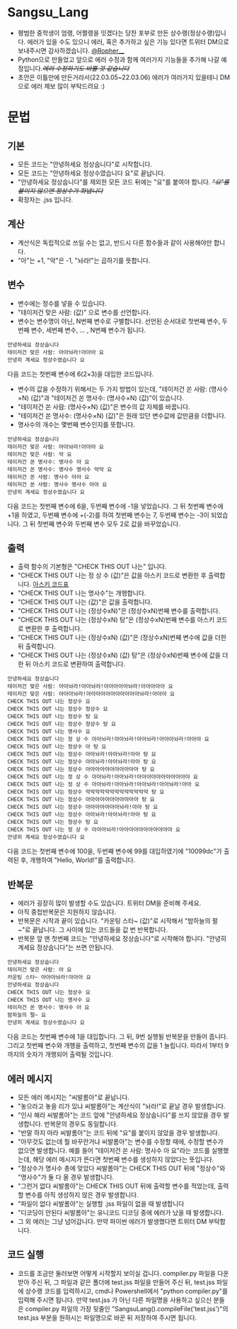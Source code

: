 # Sangsu_Lang
* 평범한 중학생이 엄랭, 어쩔랭을 잇겠다는 당찬 포부로 만든 상수랭(정상수랭)입니다. 에러가 있을 수도 있으니 에러, 혹은 추가하고 싶은 기능 있다면 트위터 DM으로 보내주시면 감사하겠습니다. [@Ropher__](https://twitter.com/Ropher__)
* Python으로 만들었고 앞으로 에러 수정과 함께 여러가지 기능들을 추가해 나갈 예정입니다.~~_에러 수정하기도 바쁠 것 같습니다_~~
* 초안은 이틀만에 만든거라서(22.03.05~22.03.06) 에러가 여러가지 있을테니 DM으로 에러 제보 많이 부탁드려요 :)

문법
=============

기본
-------------
* 모든 코드는 "안녕하세요 정상숩니다"로 시작합니다.
* 모든 코드는 "안녕하세요 정상수였습니다 요"로 끝납니다.
* "안녕하세요 정상숩니다"를 제외한 모든 코드 뒤에는 "요"를 붙여야 합니다. ~~_"요"를 붙이지 않으면 정상수가 화냅니다_~~
* 확장자는 .jss 입니다.

계산
-------------
* 계산식은 독립적으로 쓰일 수는 없고, 반드시 다른 함수들과 같이 사용해야만 합니다.
* "아"는 +1, "악"은 -1, "놔라!"는 곱하기를 뜻합니다.

변수
-------------
* 변수에는 정수를 넣을 수 있습니다.
* "테이저건 맞은 사람: (값)" 으로 변수를 선언합니다.
* 변수는 변수명이 아닌, N번째 변수로 구별합니다. 선언된 순서대로 첫번째 변수, 두번째 변수, 세번째 변수, ... , N번째 변수가 됩니다.

```
안녕하세요 정상숩니다
테이저건 맞은 사람: 아아놔라!아아아 요
안녕히 계세요 정상수였습니다 요
```
다음 코드는 첫번째 변수에 6(2×3)을 대입한 코드입니다.

* 변수의 값을 수정하기 위해서는 두 가지 방법이 있는데, "테이저건 쏜 사람: (명사수×N) (값)"과 "테이저건 쏜 명사수: (명사수×N) (값)"이 있습니다.
* "테이저건 쏜 사람: (명사수×N) (값)"은 변수의 값 자체를 바꿉니다.
* "테이저건 쏜 명사수: (명사수×N) (값)"은 원래 있던 변수값에 값만큼을 더합니다.
* 명사수의 개수는 몇번째 변수인지를 뜻합니다.

```
안녕하세요 정상숩니다
테이저건 맞은 사람: 아아놔라!아아아 요
테이저건 맞은 사람: 악 요
테이저건 쏜 명사수: 명사수 아 요
테이저건 쏜 명사수: 명사수 명사수 악악 요
테이저건 쏜 사람: 명사수 아아 요
테이저건 쏜 사람: 명사수 명사수 아아 요
안녕히 계세요 정상수였습니다 요
```
다음 코드는 첫번째 변수에 6을, 두번째 변수에 -1을 넣었습니다. 그 뒤 첫번째 변수에 +1을 하였고, 두번째 변수에 +(-2)를 하여 첫번째 변수는 7, 두번째 변수는 -3이 되었습니다. 그 뒤 첫번째 변수와 두번째 변수 모두 2로 값을 바꾸었습니다.

출력
-------------
* 출력 함수의 기본형은 "CHECK THIS OUT 나는" 입니다.
* "CHECK THIS OUT 나는 정 상 수 (값)"은 값을 아스키 코드로 변환한 후 출력합니다. [아스키 코드표](https://www.ibm.com/docs/ko/sdse/6.4.0?topic=administering-ascii-characters-from-33-126)
* "CHECK THIS OUT 나는 명사수"는 개행합니다.
* "CHECK THIS OUT 나는 (값)"은 값을 출력합니다.
* "CHECK THIS OUT 나는 (정상수xN)"은 (정상수xN)번째 변수를 출력합니다.
* "CHECK THIS OUT 나는 (정상수xN) 탕"은 (정상수xN)번째 변수를 아스키 코드로 변환한 후 출력합니다.
* "CHECK THIS OUT 나는 (정상수xN) (값)"은 (정상수xN)번째 변수에 값을 더한 뒤 출력합니다.
* "CHECK THIS OUT 나는 (정상수xN) (값) 탕"은 (정상수xN)번째 변수에 값을 더한 뒤 아스키 코드로 변환하여 출력합니다.

```
안녕하세요 정상숩니다
테이저건 맞은 사람: 아아놔라!아아놔라!아아아아아놔라!아아아아아 요
테이저건 맞은 사람: 아아아놔라!아아아아아아아아아아아놔라!아아아 요
CHECK THIS OUT 나는 정상수 요
CHECK THIS OUT 나는 정상수 정상수 요
CHECK THIS OUT 나는 정상수 탕 요
CHECK THIS OUT 나는 정상수 정상수 탕 요
CHECK THIS OUT 나는 명사수 요
CHECK THIS OUT 나는 정 상 수 아아놔라!아아놔라!아아놔라!아아아놔라!아아아 요
CHECK THIS OUT 나는 정상수 아 탕 요
CHECK THIS OUT 나는 정상수 아아놔라!아아놔라!아아 탕 요
CHECK THIS OUT 나는 정상수 아아놔라!아아놔라!아아 탕 요
CHECK THIS OUT 나는 정상수 아아아아아아아아아아아 탕 요
CHECK THIS OUT 나는 정 상 수 아아놔라!아아놔라!아아아아아아아아아아아 요
CHECK THIS OUT 나는 정 상 수 아아놔라!아아놔라!아아놔라!아아놔라!아아 요
CHECK THIS OUT 나는 정상수 악악악악악악악악악악악악악 탕 요
CHECK THIS OUT 나는 정상수 아아아아아아아아아아아 탕 요
CHECK THIS OUT 나는 정상수 아아아아아아아놔라!아아 탕 요
CHECK THIS OUT 나는 정상수 아아놔라!아아놔라!아아 탕 요
CHECK THIS OUT 나는 정상수 탕 요
CHECK THIS OUT 나는 정 상 수 아아아놔라!아아아아아아아아아아아 요
안녕히 계세요 정상수였습니다 요
```
다음 코드는 첫번째 변수에 100을, 두번째 변수에 99를 대입하였기에 "10099dc"가 출력된 후, 개행하여 "Hello, World!"를 출력합니다.

반복문
-------------
* 에러가 굉장히 많이 발생할 수도 있습니다. 트위터 DM을 준비해 주세요.
* 아직 중첩반복문은 지원하지 않습니다.
* 반복문은 시작과 끝이 있습니다. "카운팅 스타~ (값)"로 시작해서 "밤하늘의 펄~"로 끝납니다. 그 사이에 있는 코드들을 값 번 반복합니다.
* 반복문 앞 맨 첫번째 코드는 "안녕하세요 정상숩니다"로 시작해야 합니다. "안녕히 계세요 정상숩니다"는 쓰면 안됩니다.

```
안녕하세요 정상숩니다
테이저건 맞은 사람: 아 요
카운팅 스타~ 아아아놔라!아아아 요
안녕하세요 정상숩니다
CHECK THIS OUT 나는 정상수 요
CHECK THIS OUT 나는 명사수 요
테이저건 쏜 명사수: 명사수 아 요
밤하늘의 펄~ 요
안녕히 계세요 정상수였습니다 요
```
다음 코드는 첫번째 변수에 1을 대입합니다. 그 뒤, 9번 실행될 반복문을 만들어 줍니다. 그리고 첫번째 변수와 개행을 출력하고, 첫번째 변수의 값을 1 늘립니다. 따라서 1부터 9까지의 숫자가 개행되어 출력될 것입니다.

에러 메시지
-------------
* 모든 에러 메시지는 "씨발롬아"로 끝납니다.
* "놓으라고 놓을 리가 있냐 씨발롬아"는 계산식이 "놔라!"로 끝날 경우 발생합니다.
* "인사 해라 씨발롬아"는 코드 앞에 "안녕하세요 정상숩니다"를 쓰지 않았을 경우 발생합니다. 반복문의 경우도 동일합니다.
* "반말 하지 마라 씨발롬아"는 코드 뒤에 "요"를 붙이지 않았을 경우 발생합니다.
* "아무것도 없는데 뭘 바꾸란거냐 씨발롬아"는 변수를 수정할 때에, 수정할 변수가 없으면 발생합니다. 예를 들어 "테이저건 쏜 사람: 명사수 아 요"라는 코드를 실행했는데, 해당 에러 메시지가 뜬다면 첫번째 변수를 생성하지 않았다는 뜻입니다.
* "정상수가 명사수 총에 맞았다 씨발롬아"는 CHECK THIS OUT 뒤에 "정상수"와 "명사수"가 둘 다 올 경우 발생합니다.
* "그런거 없다 씨발롬아"는 CHECK THIS OUT 뒤에 출력할 변수를 적었는데, 출력할 변수를 아직 생성하지 않은 경우 발생합니다.
* "파일이 없다 씨발롬아"는 실행할 .jss 파일이 없을 때 발생합니다
* "디코딩이 안된다 씨발롬아"는 유니코드 디코딩 중에 에러가 났을 때 발생합니다.
* 그 외 에러는 그냥 넘어갑니다. 만약 파이썬 에러가 발생했다면 트위터 DM 부탁합니다.

코드 실행
-------------
* 코드를 조금만 둘러보면 어떻게 시작할지 보이실 겁니다. compiler.py 파일을 다운받아 주신 뒤, 그 파일과 같은 폴더에 test.jss 파일을 만들어 주신 뒤, test.jss 파일에 상수랭 코드를 입력하시고, cmd나 Powershell에서 "python compiler.py"를 입력해 주시면 됩니다. 만약 test.jss 가 아닌 다른 파일명을 사용하고 싶으신 분들은 compiler.py 파일의 가장 뒷줄인 "SangsuLang().compileFile('test.jss')"의 test.jss 부분을 원하시는 파일명으로 바꾼 뒤 저장하여 주시면 됩니다.

